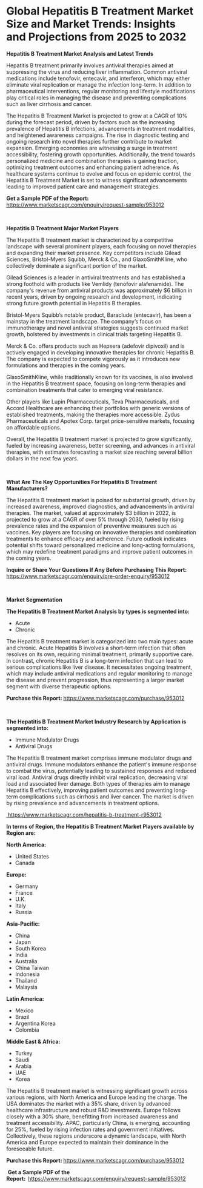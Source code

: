 <p><h1>Global Hepatitis B Treatment Market Size and Market Trends: Insights and Projections from 2025 to 2032</h1></p><p><strong>Hepatitis B Treatment Market Analysis and Latest Trends</strong></p>
<p><p>Hepatitis B treatment primarily involves antiviral therapies aimed at suppressing the virus and reducing liver inflammation. Common antiviral medications include tenofovir, entecavir, and interferon, which may either eliminate viral replication or manage the infection long-term. In addition to pharmaceutical interventions, regular monitoring and lifestyle modifications play critical roles in managing the disease and preventing complications such as liver cirrhosis and cancer.</p><p>The Hepatitis B Treatment Market is projected to grow at a CAGR of 10% during the forecast period, driven by factors such as the increasing prevalence of Hepatitis B infections, advancements in treatment modalities, and heightened awareness campaigns. The rise in diagnostic testing and ongoing research into novel therapies further contribute to market expansion. Emerging economies are witnessing a surge in treatment accessibility, fostering growth opportunities. Additionally, the trend towards personalized medicine and combination therapies is gaining traction, optimizing treatment outcomes and enhancing patient adherence. As healthcare systems continue to evolve and focus on epidemic control, the Hepatitis B Treatment Market is set to witness significant advancements leading to improved patient care and management strategies.</p></p>
<p><strong>Get a Sample PDF of the Report:&nbsp;</strong> <a href="https://www.marketscagr.com/enquiry/request-sample/953012?utm_campaign=3087&utm_medium=2&utm_source=Github&utm_content=ia&utm_term=17042025&utm_id=hepatitis-b-treatment">https://www.marketscagr.com/enquiry/request-sample/953012</a></p>
<p>&nbsp;</p>
<p><strong>Hepatitis B Treatment Major Market Players</strong></p>
<p><p>The Hepatitis B treatment market is characterized by a competitive landscape with several prominent players, each focusing on novel therapies and expanding their market presence. Key competitors include Gilead Sciences, Bristol-Myers Squibb, Merck & Co., and GlaxoSmithKline, who collectively dominate a significant portion of the market.</p><p>Gilead Sciences is a leader in antiviral treatments and has established a strong foothold with products like Vemlidy (tenofovir alafenamide). The company's revenue from antiviral products was approximately $6 billion in recent years, driven by ongoing research and development, indicating strong future growth potential in Hepatitis B therapies.</p><p>Bristol-Myers Squibb’s notable product, Baraclude (entecavir), has been a mainstay in the treatment landscape. The company’s focus on immunotherapy and novel antiviral strategies suggests continued market growth, bolstered by investments in clinical trials targeting Hepatitis B.</p><p>Merck & Co. offers products such as Hepsera (adefovir dipivoxil) and is actively engaged in developing innovative therapies for chronic Hepatitis B. The company is expected to compete vigorously as it introduces new formulations and therapies in the coming years.</p><p>GlaxoSmithKline, while traditionally known for its vaccines, is also involved in the Hepatitis B treatment space, focusing on long-term therapies and combination treatments that cater to emerging viral resistance.</p><p>Other players like Lupin Pharmaceuticals, Teva Pharmaceuticals, and Accord Healthcare are enhancing their portfolios with generic versions of established treatments, making the therapies more accessible. Zydus Pharmaceuticals and Apotex Corp. target price-sensitive markets, focusing on affordable options.</p><p>Overall, the Hepatitis B treatment market is projected to grow significantly, fueled by increasing awareness, better screening, and advances in antiviral therapies, with estimates forecasting a market size reaching several billion dollars in the next few years.</p></p>
<p>&nbsp;</p>
<p><strong>What Are The Key Opportunities For Hepatitis B Treatment Manufacturers?</strong></p>
<p><p>The Hepatitis B treatment market is poised for substantial growth, driven by increased awareness, improved diagnostics, and advancements in antiviral therapies. The market, valued at approximately $3 billion in 2022, is projected to grow at a CAGR of over 5% through 2030, fueled by rising prevalence rates and the expansion of preventive measures such as vaccines. Key players are focusing on innovative therapies and combination treatments to enhance efficacy and adherence. Future outlook indicates potential shifts toward personalized medicine and long-acting formulations, which may redefine treatment paradigms and improve patient outcomes in the coming years.</p></p>
<p><strong>Inquire or Share Your Questions If Any Before Purchasing This Report:</strong> <a href="https://www.marketscagr.com/enquiry/pre-order-enquiry/953012?utm_campaign=3087&utm_medium=2&utm_source=Github&utm_content=ia&utm_term=17042025&utm_id=hepatitis-b-treatment">https://www.marketscagr.com/enquiry/pre-order-enquiry/953012</a></p>
<p>&nbsp;</p>
<p><strong>Market Segmentation</strong></p>
<p><strong>The Hepatitis B Treatment Market Analysis by types is segmented into:</strong></p>
<p><ul><li>Acute</li><li>Chronic</li></ul></p>
<p><p>The Hepatitis B treatment market is categorized into two main types: acute and chronic. Acute Hepatitis B involves a short-term infection that often resolves on its own, requiring minimal treatment, primarily supportive care. In contrast, chronic Hepatitis B is a long-term infection that can lead to serious complications like liver disease. It necessitates ongoing treatment, which may include antiviral medications and regular monitoring to manage the disease and prevent progression, thus representing a larger market segment with diverse therapeutic options.</p></p>
<p><strong>Purchase this Report:&nbsp;</strong><a href="https://www.marketscagr.com/purchase/953012?utm_campaign=3087&utm_medium=2&utm_source=Github&utm_content=ia&utm_term=17042025&utm_id=hepatitis-b-treatment">https://www.marketscagr.com/purchase/953012</a></p>
<p>&nbsp;</p>
<p><strong>The Hepatitis B Treatment Market Industry Research by Application is segmented into:</strong></p>
<p><ul><li>Immune Modulator Drugs</li><li>Antiviral Drugs</li></ul></p>
<p><p>The Hepatitis B treatment market comprises immune modulator drugs and antiviral drugs. Immune modulators enhance the patient's immune response to combat the virus, potentially leading to sustained responses and reduced viral load. Antiviral drugs directly inhibit viral replication, decreasing viral load and associated liver damage. Both types of therapies aim to manage Hepatitis B effectively, improving patient outcomes and preventing long-term complications such as cirrhosis and liver cancer. The market is driven by rising prevalence and advancements in treatment options.</p></p>
<p><a href="https://www.marketscagr.com/hepatitis-b-treatment-r953012?utm_campaign=3087&utm_medium=2&utm_source=Github&utm_content=ia&utm_term=17042025&utm_id=hepatitis-b-treatment">&nbsp;https://www.marketscagr.com/hepatitis-b-treatment-r953012</a></p>
<p><strong>In terms of Region, the Hepatitis B Treatment Market Players available by Region are:</strong></p>
<p>
    <p> <strong> North America: </strong>
        <ul>
            <li>United States</li>
            <li>Canada</li>
        </ul>
        </p> 
    <p> <strong> Europe: </strong>
        <ul>
            <li>Germany</li>
            <li>France</li>
            <li>U.K.</li>
            <li>Italy</li>
            <li>Russia</li>
        </ul>
        </p> 
    <p> <strong> Asia-Pacific: </strong>
        <ul>
            <li>China</li>
            <li>Japan</li>
            <li>South Korea</li>
            <li>India</li>
            <li>Australia</li>
            <li>China Taiwan</li>
            <li>Indonesia</li>
            <li>Thailand</li>
            <li>Malaysia</li>
        </ul>
        </p> 
    <p> <strong> Latin America: </strong>
        <ul>
            <li>Mexico</li>
            <li>Brazil</li>
            <li>Argentina Korea</li>
            <li>Colombia</li>
        </ul>
        </p> 
    <p> <strong> Middle East & Africa: </strong>
        <ul>
            <li>Turkey</li>
            <li>Saudi</li>
            <li>Arabia</li>
            <li>UAE</li>
            <li>Korea</li>
        </ul>
    </p>
    </p>
<p><p>The Hepatitis B treatment market is witnessing significant growth across various regions, with North America and Europe leading the charge. The USA dominates the market with a 35% share, driven by advanced healthcare infrastructure and robust R&D investments. Europe follows closely with a 30% share, benefitting from increased awareness and treatment accessibility. APAC, particularly China, is emerging, accounting for 25%, fueled by rising infection rates and government initiatives. Collectively, these regions underscore a dynamic landscape, with North America and Europe expected to maintain their dominance in the foreseeable future.</p></p>
<p><strong>Purchase this Report: </strong><a href="https://www.marketscagr.com/purchase/953012?utm_campaign=3087&utm_medium=2&utm_source=Github&utm_content=ia&utm_term=17042025&utm_id=hepatitis-b-treatment">https://www.marketscagr.com/purchase/953012</a></p>
<p>&nbsp;<strong>Get a Sample PDF of the Report:&nbsp;&nbsp;</strong><a href="https://www.marketscagr.com/enquiry/request-sample/953012?utm_campaign=3087&utm_medium=2&utm_source=Github&utm_content=ia&utm_term=17042025&utm_id=hepatitis-b-treatment">https://www.marketscagr.com/enquiry/request-sample/953012</a></p>
<p><strong></strong></p>
<p><p></p><p></p><p></p></p>